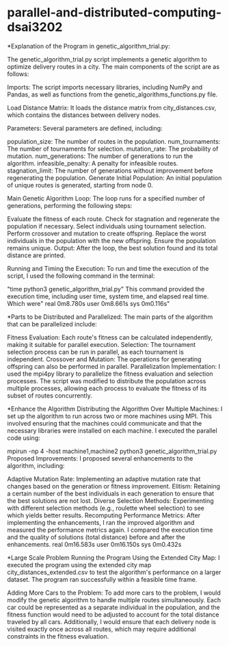 # parallel-and-distributed-computing-dsai3202
*Explanation of the Program in genetic_algorithm_trial.py:

The genetic_algorithm_trial.py script implements a genetic algorithm to optimize delivery routes in a city. The main components of the script are as follows:

Imports: The script imports necessary libraries, including NumPy and Pandas, as well as functions from the genetic_algorithms_functions.py file.

Load Distance Matrix: It loads the distance matrix from city_distances.csv, which contains the distances between delivery nodes.

Parameters: Several parameters are defined, including:

population_size: The number of routes in the population.
num_tournaments: The number of tournaments for selection.
mutation_rate: The probability of mutation.
num_generations: The number of generations to run the algorithm.
infeasible_penalty: A penalty for infeasible routes.
stagnation_limit: The number of generations without improvement before regenerating the population.
Generate Initial Population: An initial population of unique routes is generated, starting from node 0.

Main Genetic Algorithm Loop: The loop runs for a specified number of generations, performing the following steps:

Evaluate the fitness of each route.
Check for stagnation and regenerate the population if necessary.
Select individuals using tournament selection.
Perform crossover and mutation to create offspring.
Replace the worst individuals in the population with the new offspring.
Ensure the population remains unique.
Output: After the loop, the best solution found and its total distance are printed.

Running and Timing the Execution:
To run and time the execution of the script, I used the following command in the terminal:

"time python3 genetic_algorithm_trial.py"
This command provided the execution time, including user time, system time, and elapsed real time.
Which were" 
real    0m8.780s
user    0m8.661s
sys     0m0.116s"

*Parts to be Distributed and Parallelized:
The main parts of the algorithm that can be parallelized include:

Fitness Evaluation: Each route's fitness can be calculated independently, making it suitable for parallel execution.
Selection: The tournament selection process can be run in parallel, as each tournament is independent.
Crossover and Mutation: The operations for generating offspring can also be performed in parallel.
Parallelization Implementation:
I used the mpi4py library to parallelize the fitness evaluation and selection processes. The script was modified to distribute the population across multiple processes, allowing each process to evaluate the fitness of its subset of routes concurrently.

*Enhance the Algorithm
Distributing the Algorithm Over Multiple Machines:
I set up the algorithm to run across two or more machines using MPI. This involved ensuring that the machines could communicate and that the necessary libraries were installed on each machine. I executed the parallel code using:

mpirun -np 4 -host machine1,machine2 python3 genetic_algorithm_trial.py
Proposed Improvements:
I proposed several enhancements to the algorithm, including:

Adaptive Mutation Rate: Implementing an adaptive mutation rate that changes based on the generation or fitness improvement.
Elitism: Retaining a certain number of the best individuals in each generation to ensure that the best solutions are not lost.
Diverse Selection Methods: Experimenting with different selection methods (e.g., roulette wheel selection) to see which yields better results.
Recomputing Performance Metrics:
After implementing the enhancements, I ran the improved algorithm and measured the performance metrics again. I compared the execution time and the quality of solutions (total distance) before and after the enhancements.
real    0m16.583s
user    0m16.150s
sys     0m0.432s

*Large Scale Problem
Running the Program Using the Extended City Map:
I executed the program using the extended city map city_distances_extended.csv to test the algorithm's performance on a larger dataset. The program ran successfully within a feasible time frame.

Adding More Cars to the Problem:
To add more cars to the problem, I would modify the genetic algorithm to handle multiple routes simultaneously. Each car could be represented as a separate individual in the population, and the fitness function would need to be adjusted to account for the total distance traveled by all cars. Additionally, I would ensure that each delivery node is visited exactly once across all routes, which may require additional constraints in the fitness evaluation.



